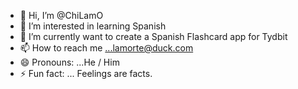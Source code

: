 - 👋 Hi, I’m @ChiLamO
- 👀 I’m interested in learning Spanish
- 🌱 I’m currently want to create a Spanish Flashcard app for Tydbit
- 📫 How to reach me ...lamorte@duck.com
- 😄 Pronouns: ...He / Him
- ⚡ Fun fact: ... Feelings are facts. 

<!---
ChiLamO/ChiLamO is a ✨ special ✨ repository because its `README.md` (this file) appears on your GitHub profile.
You can click the Preview link to take a look at your changes.
--->
